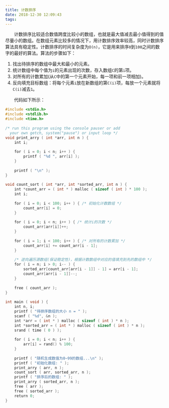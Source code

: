```yaml
---
title: 计数排序
date: 2018-12-30 12:09:43
tags:
---
```

&emsp;&emsp;计数排序比较适合数值跨度比较小的数组，也就是最大值减去最小值得到的值尽量小的数组。在数组元素比较多的情况下，用计数排序效率较高，同时计数排序算法具有稳定性。计数排序的时间复杂度为`O(n)`，它是用来排序`0`到`100`之间的数字的最好的算法。算法的步骤如下：

1. 找出待排序的数组中最大和最小的元素。
2. 统计数组中每个值为`i`的元素出现的次数，存入数组`C`的第`i`项。
3. 对所有的计数累加(从`C`中的第一个元素开始，每一项和前一项相加)。
4. 反向填充目标数组：将每个元素`i`放在新数组的第`C(i)`项，每放一个元素就将`C(i)`减去`1`。

&emsp;&emsp;代码如下所示：

``` c
#include <stdio.h>
#include <stdlib.h>
#include <time.h>
​
/* run this program using the console pauser or add
  your own getch, system("pause") or input loop */
void print_arry ( int *arr, int n ) {
    int i;
​
    for ( i = 0; i < n; i++ ) {
        printf ( "%d ", arr[i] );
    }
​
    printf ( "\n" );
}
​
void count_sort ( int *arr, int *sorted_arr, int n ) {
    int *count_arr = ( int * ) malloc ( sizeof ( int ) * 100 );
    int i;
​
    for ( i = 0; i < 100; i++ ) { /* 初始化计数数组 */
        count_arr[i] = 0;
    }
​
    for ( i = 0; i < n; i++ ) { /* 统计i的次数 */
        count_arr[arr[i]]++;
    }
​
    for ( i = 1; i < 100; i++ ) { /* 对所有的计数累加 */
        count_arr[i] += count_arr[i - 1];
    }
​
    /* 逆向遍历源数组(保证稳定性)，根据计数数组中对应的值填充到先的数组中 */
    for ( i = n; i > 0; i-- ) {
        sorted_arr[count_arr[arr[i - 1]] - 1] = arr[i - 1];
        count_arr[arr[i - 1]]--;
    }
​
    free ( count_arr );
}
​
int main ( void ) {
    int n, i;
    printf ( "待排序数组的大小 n = " );
    scanf ( "%d", &n );
    int *arr = ( int * ) malloc ( sizeof ( int ) * n );
    int *sorted_arr = ( int * ) malloc ( sizeof ( int ) * n );
    srand ( time ( 0 ) );
​
    for ( i = 0; i < n; i++ ) {
        arr[i] = rand() % 100;
    }
​
    printf ( "随机生成数值为0~99的数组...\n" );
    printf ( "初始化数组: " );
    print_arry ( arr, n );
    count_sort ( arr, sorted_arr, n );
    printf ( "排序后的数组: " );
    print_arry ( sorted_arr, n );
    free ( arr );
    free ( sorted_arr );
    return 0;
}
```